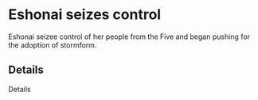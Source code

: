 # Eshonai seizes control
Eshonai seizee control of her people from the Five and began pushing for the adoption of stormform.

## Details
Details
